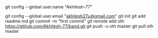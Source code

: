 git config --global user.name "Akhilesh-77"







git config --global user.email "akhilesh27u@gmail.com"
git init
git add readme.md
git commit -m "first commit"
git remote add oth https://github.com/Akhilesh-77/band.git
git push -u oth master
git pull oth master
